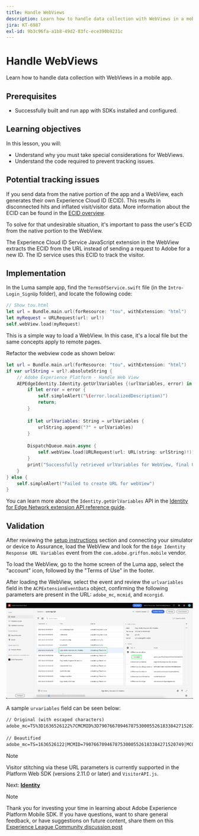 ```yaml
---
title: Handle WebViews
description: Learn how to handle data collection with WebViews in a mobile app.
jira: KT-6987
exl-id: 9b3c96fa-a1b8-49d2-83fc-ece390b9231c
---
```

# Handle WebViews

Learn how to handle data collection with WebViews in a mobile app.

## Prerequisites

* Successfully built and run app with SDKs installed and configured.

## Learning objectives

In this lesson, you will:

* Understand why you must take special considerations for WebViews.
* Understand the code required to prevent tracking issues.

## Potential tracking issues

If you send data from the native portion of the app and a WebView, each generates their own Experience Cloud ID (ECID). This results in disconnected hits and inflated visit/visitor data. More information about the ECID can be found in the [ECID overview](https://experienceleague.adobe.com/docs/experience-platform/identity/ecid.html?lang=en).

To solve for that undesirable situation, it's important to pass the user's ECID from the native portion to the WebView.

The Experience Cloud ID Service JavaScript extension in the WebView extracts the ECID from the URL instead of sending a request to Adobe for a new ID. The ID service uses this ECID to track the visitor.

## Implementation

In the Luma sample app, find the `TermsOfService.swift` file (in the `Intro-Login_SignUp` folder), and locate the following code:

```swift
// Show tou.html
let url = Bundle.main.url(forResource: "tou", withExtension: "html")
let myRequest = URLRequest(url: url!)
self.webView.load(myRequest)
```

This is a simple way to load a WebView. In this case, it's a local file but the same concepts apply to remote pages.

Refactor the webview code as shown below:

```swift
let url = Bundle.main.url(forResource: "tou", withExtension: "html")
if var urlString = url?.absoluteString {
    // Adobe Experience Platform - Handle Web View
    AEPEdgeIdentity.Identity.getUrlVariables {(urlVariables, error) in
        if let error = error {
            self.simpleAlert("\(error.localizedDescription)")
            return;
        }

        if let urlVariables: String = urlVariables {
            urlString.append("?" + urlVariables)
        }

        DispatchQueue.main.async {
            self.webView.load(URLRequest(url: URL(string: urlString)!))
        }
        print("Successfully retrieved urlVariables for WebView, final URL: \(urlString)")
    }
} else {
    self.simpleAlert("Failed to create URL for webView")
}
```

You can learn more about the `Identity.getUrlVariables` API in the [Identity for Edge Network extension API reference guide](https://developer.adobe.com/client-sdks/documentation/identity-for-edge-network/api-reference/#geturlvariables).

## Validation

After reviewing the [setup instructions](assurance.md) section and connecting your simulator or device to Assurance, load the WebView and look for the `Edge Identity Response URL Variables` event from the `com.adobe.griffon.mobile` vendor. 

To load the WebView, go to the home screen of the Luma app, select the "account" icon, followed by the "Terms of Use" in the footer.

After loading the WebView, select the event and review the `urlvariables` field in the `ACPExtensionEventData` object, confirming the following parameters are present in the URL: `adobe_mc`, `mcmid`, and `mcorgid`.

![webview validation](assets/mobile-webview-validation.png)

A sample `urvariables` field can be seen below:

```html
// Original (with escaped characters)
adobe_mc=TS%3D1636526122%7CMCMID%3D79076670946787530005526183384271520749%7CMCORGID%3D7ABB3E6A5A7491460A495D61%40AdobeOrg

// Beautified
adobe_mc=TS=1636526122|MCMID=79076670946787530005526183384271520749|MCORGID=7ABB3E6A5A7491460A495D61@AdobeOrg
```

>[!NOTE]
>
>Visitor stitching via these URL parameters is currently supported in the Platform Web SDK (versions 2.11.0 or later) and `VisitorAPI.js`.


Next: **[Identity](identity.md)**

>[!NOTE]
>
>Thank you for investing your time in learning about Adobe Experience Platform Mobile SDK. If you have questions, want to share general feedback, or have suggestions on future content, share them on this [Experience League Community discussion post](https://experienceleaguecommunities.adobe.com/t5/adobe-experience-platform-data/tutorial-discussion-implement-adobe-experience-cloud-in-mobile/td-p/443796)